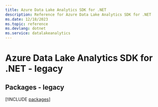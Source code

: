```yaml
---
title: Azure Data Lake Analytics SDK for .NET
description: Reference for Azure Data Lake Analytics SDK for .NET
ms.date: 12/18/2023
ms.topic: reference
ms.devlang: dotnet
ms.service: datalakeanalytics
---
```

# Azure Data Lake Analytics SDK for .NET - legacy
## Packages - legacy
[!INCLUDE [packages](data-lake-analytics-index.md)]